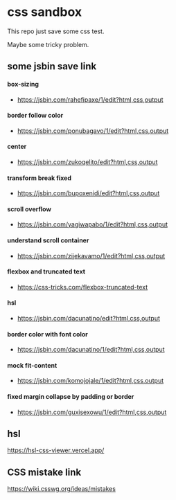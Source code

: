 # css sandbox

This repo just save some css test.

Maybe some tricky problem. 

## some jsbin save link

#### box-sizing

-  https://jsbin.com/rahefipaxe/1/edit?html,css,output

#### border follow color

- https://jsbin.com/ponubagavo/1/edit?html,css,output

#### center

- https://jsbin.com/zukoqelito/edit?html,css,output

#### transform break fixed

- https://jsbin.com/bupoxenidi/edit?html,css,output

#### scroll overflow

- https://jsbin.com/yagiwapabo/1/edit?html,css,output 

#### understand scroll container
- https://jsbin.com/zijekavamo/1/edit?html,css,output

#### flexbox and truncated text

- https://css-tricks.com/flexbox-truncated-text

#### hsl

- https://jsbin.com/dacunatino/edit?html,css,output

#### border color with font color

- https://jsbin.com/dacunatino/1/edit?html,css,output

#### mock fit-content

- https://jsbin.com/komojojale/1/edit?html,css,output

#### fixed margin collapse by padding or border

- https://jsbin.com/guxisexowu/1/edit?html,css,output

## hsl

https://hsl-css-viewer.vercel.app/

## CSS mistake link

https://wiki.csswg.org/ideas/mistakes
